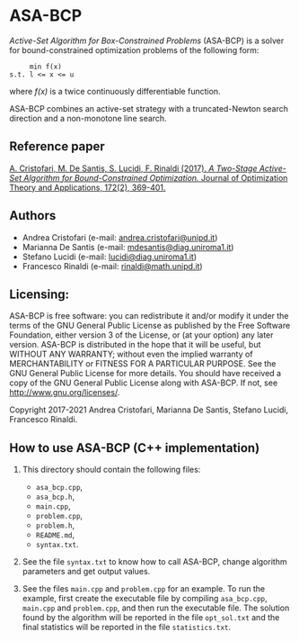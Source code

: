 # ASA-BCP

_Active-Set Algorithm for Box-Constrained Problems_ (ASA-BCP) is a solver for bound-constrained
optimization problems of the following form:

         min f(x)
    s.t. l <= x <= u

where _f(x)_ is a twice continuously differentiable function.

ASA-BCP combines an active-set strategy with a truncated-Newton search direction and a non-monotone line search.

## Reference paper

[A. Cristofari, M. De Santis, S. Lucidi, F. Rinaldi (2017). _A Two-Stage Active-Set Algorithm for Bound-Constrained Optimization._
Journal of Optimization Theory and Applications, 172(2), 369-401.](https://link.springer.com/article/10.1007/s10957-016-1024-9)

## Authors

* Andrea Cristofari (e-mail: [andrea.cristofari@unipd.it](mailto:andrea.cristofari@unipd.it))
* Marianna De Santis (e-mail: [mdesantis@diag.uniroma1.it](mailto:mdesantis@diag.uniroma1.it))
* Stefano Lucidi (e-mail: [lucidi@diag.uniroma1.it](mailto:lucidi@diag.uniroma1.it))
* Francesco Rinaldi (e-mail: [rinaldi@math.unipd.it](mailto:rinaldi@math.unipd.it))

## Licensing:

ASA-BCP is free software: you can redistribute it and/or modify
it under the terms of the GNU General Public License as published by
the Free Software Foundation, either version 3 of the License, or
(at your option) any later version.
ASA-BCP is distributed in the hope that it will be useful,
but WITHOUT ANY WARRANTY; without even the implied warranty of
MERCHANTABILITY or FITNESS FOR A PARTICULAR PURPOSE. See the
GNU General Public License for more details.
You should have received a copy of the GNU General Public License
along with ASA-BCP. If not, see <http://www.gnu.org/licenses/>.

Copyright 2017-2021 Andrea Cristofari, Marianna De Santis,
Stefano Lucidi, Francesco Rinaldi.

## How to use ASA-BCP (C++ implementation)

1. This directory should contain the following files:
    * `asa_bcp.cpp`,
    * `asa_bcp.h`,
    * `main.cpp`,
    * `problem.cpp`,
    * `problem.h`,
    * `README.md`,
    * `syntax.txt`.

2. See the file `syntax.txt` to know how to call ASA-BCP, change
   algorithm parameters and get output values.

3. See the files `main.cpp` and `problem.cpp` for an example. To run the
   example, first create the executable file by compiling `asa_bcp.cpp`,
   `main.cpp` and `problem.cpp`, and then run the executable file. The
   solution found by the algorithm will be reported in the file
   `opt_sol.txt` and the final statistics will be reported in the file
   `statistics.txt`.
